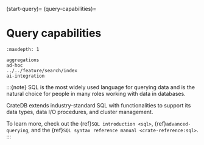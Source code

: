 (start-query)=
(query-capabilities)=
# Query capabilities

```{toctree}
:maxdepth: 1

aggregations
ad-hoc
../../feature/search/index
ai-integration
```

:::{note}
SQL is the most widely used language for querying data and is the natural
choice for people in many roles working with data in databases.

CrateDB extends industry-standard SQL with functionalities to support its
data types, data I/O procedures, and cluster management.

To learn more, check out the {ref}`SQL introduction <sql>`, {ref}`advanced-querying`,
and the {ref}`SQL syntax reference manual <crate-reference:sql>`.
:::
